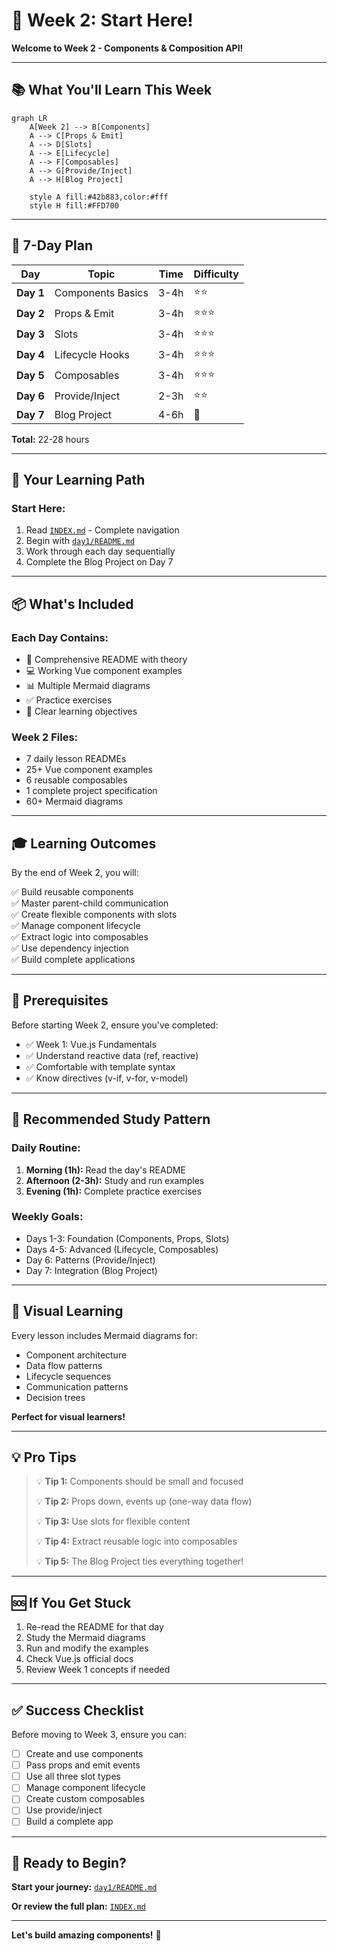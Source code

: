 # 🚀 Week 2: Start Here!

**Welcome to Week 2 - Components & Composition API!**

---

## 📚 What You'll Learn This Week

```mermaid
graph LR
    A[Week 2] --> B[Components]
    A --> C[Props & Emit]
    A --> D[Slots]
    A --> E[Lifecycle]
    A --> F[Composables]
    A --> G[Provide/Inject]
    A --> H[Blog Project]
    
    style A fill:#42b883,color:#fff
    style H fill:#FFD700
```

---

## 📅 7-Day Plan

| Day | Topic | Time | Difficulty |
|-----|-------|------|------------|
| **Day 1** | Components Basics | 3-4h | ⭐⭐ |
| **Day 2** | Props & Emit | 3-4h | ⭐⭐⭐ |
| **Day 3** | Slots | 3-4h | ⭐⭐⭐ |
| **Day 4** | Lifecycle Hooks | 3-4h | ⭐⭐⭐ |
| **Day 5** | Composables | 3-4h | ⭐⭐⭐ |
| **Day 6** | Provide/Inject | 2-3h | ⭐⭐ |
| **Day 7** | Blog Project | 4-6h | 🎯 |

**Total:** 22-28 hours

---

## 🎯 Your Learning Path

### **Start Here:**
1. Read [`INDEX.md`](INDEX.md) - Complete navigation
2. Begin with [`day1/README.md`](day1/README.md)
3. Work through each day sequentially
4. Complete the Blog Project on Day 7

---

## 📦 What's Included

### **Each Day Contains:**
- 📖 Comprehensive README with theory
- 💻 Working Vue component examples
- 📊 Multiple Mermaid diagrams
- ✅ Practice exercises
- 🔗 Clear learning objectives

### **Week 2 Files:**
- 7 daily lesson READMEs
- 25+ Vue component examples
- 6 reusable composables
- 1 complete project specification
- 60+ Mermaid diagrams

---

## 🎓 Learning Outcomes

By the end of Week 2, you will:

✅ Build reusable components  
✅ Master parent-child communication  
✅ Create flexible components with slots  
✅ Manage component lifecycle  
✅ Extract logic into composables  
✅ Use dependency injection  
✅ Build complete applications  

---

## 🚦 Prerequisites

Before starting Week 2, ensure you've completed:
- ✅ Week 1: Vue.js Fundamentals
- ✅ Understand reactive data (ref, reactive)
- ✅ Comfortable with template syntax
- ✅ Know directives (v-if, v-for, v-model)

---

## 📖 Recommended Study Pattern

### **Daily Routine:**
1. **Morning (1h):** Read the day's README
2. **Afternoon (2-3h):** Study and run examples
3. **Evening (1h):** Complete practice exercises

### **Weekly Goals:**
- Days 1-3: Foundation (Components, Props, Slots)
- Days 4-5: Advanced (Lifecycle, Composables)
- Day 6: Patterns (Provide/Inject)
- Day 7: Integration (Blog Project)

---

## 🎨 Visual Learning

Every lesson includes Mermaid diagrams for:
- Component architecture
- Data flow patterns
- Lifecycle sequences
- Communication patterns
- Decision trees

**Perfect for visual learners!**

---

## 💡 Pro Tips

> 💡 **Tip 1:** Components should be small and focused
>
> 💡 **Tip 2:** Props down, events up (one-way data flow)
>
> 💡 **Tip 3:** Use slots for flexible content
>
> 💡 **Tip 4:** Extract reusable logic into composables
>
> 💡 **Tip 5:** The Blog Project ties everything together!

---

## 🆘 If You Get Stuck

1. Re-read the README for that day
2. Study the Mermaid diagrams
3. Run and modify the examples
4. Check Vue.js official docs
5. Review Week 1 concepts if needed

---

## ✅ Success Checklist

Before moving to Week 3, ensure you can:

- [ ] Create and use components
- [ ] Pass props and emit events
- [ ] Use all three slot types
- [ ] Manage component lifecycle
- [ ] Create custom composables
- [ ] Use provide/inject
- [ ] Build a complete app

---

## 🎉 Ready to Begin?

**Start your journey:** [`day1/README.md`](day1/README.md)

**Or review the full plan:** [`INDEX.md`](INDEX.md)

---

**Let's build amazing components!** 🚀
